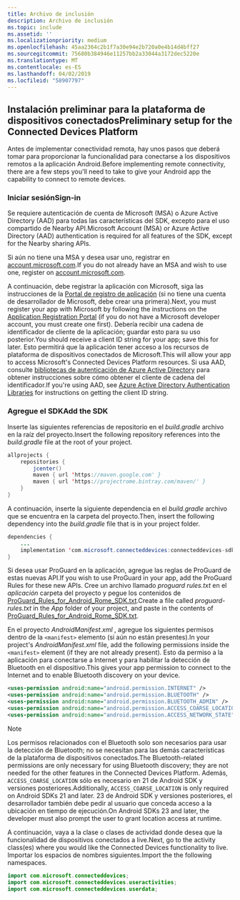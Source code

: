 ```yaml
---
title: Archivo de inclusión
description: Archivo de inclusión
ms.topic: include
ms.assetid: ''
ms.localizationpriority: medium
ms.openlocfilehash: 45aa2364c2b1f7a30e94e2b720a0e4b14d4bff27
ms.sourcegitcommit: 75680b384946e11257bb2a33044a3172dec5220e
ms.translationtype: MT
ms.contentlocale: es-ES
ms.lasthandoff: 04/02/2019
ms.locfileid: "58907797"
---
```

## <a name="preliminary-setup-for-the-connected-devices-platform"></a><span data-ttu-id="70b2e-103">Instalación preliminar para la plataforma de dispositivos conectados</span><span class="sxs-lookup"><span data-stu-id="70b2e-103">Preliminary setup for the Connected Devices Platform</span></span>

<span data-ttu-id="70b2e-104">Antes de implementar conectividad remota, hay unos pasos que deberá tomar para proporcionar la funcionalidad para conectarse a los dispositivos remotos a la aplicación Android.</span><span class="sxs-lookup"><span data-stu-id="70b2e-104">Before implementing remote connectivity, there are a few steps you'll need to take to give your Android app the capability to connect to remote devices.</span></span>

### <a name="sign-in"></a><span data-ttu-id="70b2e-105">Iniciar sesión</span><span class="sxs-lookup"><span data-stu-id="70b2e-105">Sign-in</span></span>

<span data-ttu-id="70b2e-106">Se requiere autenticación de cuenta de Microsoft (MSA) o Azure Active Directory (AAD) para todas las características del SDK, excepto para el uso compartido de Nearby API.</span><span class="sxs-lookup"><span data-stu-id="70b2e-106">Microsoft Account (MSA) or Azure Active Directory (AAD) authentication is required for all features of the SDK, except for the Nearby sharing APIs.</span></span> 

<span data-ttu-id="70b2e-107">Si aún no tiene una MSA y desea usar uno, registrar en [account.microsoft.com](https://account.microsoft.com/account).</span><span class="sxs-lookup"><span data-stu-id="70b2e-107">If you do not already have an MSA and wish to use one, register on [account.microsoft.com](https://account.microsoft.com/account).</span></span>

<span data-ttu-id="70b2e-108">A continuación, debe registrar la aplicación con Microsoft, siga las instrucciones de la [Portal de registro de aplicación](https://apps.dev.microsoft.com/) (si no tiene una cuenta de desarrollador de Microsoft, debe crear una primera).</span><span class="sxs-lookup"><span data-stu-id="70b2e-108">Next, you must register your app with Microsoft by following the instructions on the [Application Registration Portal](https://apps.dev.microsoft.com/) (if you do not have a Microsoft developer account, you must create one first).</span></span> <span data-ttu-id="70b2e-109">Debería recibir una cadena de identificador de cliente de la aplicación; guardar esto para su uso posterior.</span><span class="sxs-lookup"><span data-stu-id="70b2e-109">You should receive a client ID string for your app; save this for later.</span></span> <span data-ttu-id="70b2e-110">Esto permitirá que la aplicación tener acceso a los recursos de plataforma de dispositivos conectados de Microsoft.</span><span class="sxs-lookup"><span data-stu-id="70b2e-110">This will allow your app to access Microsoft's Connected Devices Platform resources.</span></span> <span data-ttu-id="70b2e-111">Si usa AAD, consulte [bibliotecas de autenticación de Azure Active Directory](https://docs.microsoft.com/azure/active-directory/develop/active-directory-authentication-libraries) para obtener instrucciones sobre cómo obtener el cliente de cadena del identificador.</span><span class="sxs-lookup"><span data-stu-id="70b2e-111">If you're using AAD, see [Azure Active Directory Authentication Libraries](https://docs.microsoft.com/azure/active-directory/develop/active-directory-authentication-libraries) for instructions on getting the client ID string.</span></span>

### <a name="add-the-sdk"></a><span data-ttu-id="70b2e-112">Agregue el SDK</span><span class="sxs-lookup"><span data-stu-id="70b2e-112">Add the SDK</span></span>

<span data-ttu-id="70b2e-113">Inserte las siguientes referencias de repositorio en el *build.gradle* archivo en la raíz del proyecto.</span><span class="sxs-lookup"><span data-stu-id="70b2e-113">Insert the following repository references into the *build.gradle* file at the root of your project.</span></span>

```Java
allprojects {
    repositories {
        jcenter()
        maven { url 'https://maven.google.com' }
        maven { url 'https://projectrome.bintray.com/maven/' }
    }
}
```
<span data-ttu-id="70b2e-114">A continuación, inserte la siguiente dependencia en el _build.gradle_ archivo que se encuentra en la carpeta del proyecto.</span><span class="sxs-lookup"><span data-stu-id="70b2e-114">Then, insert the following dependency into the _build.gradle_ file that is in your project folder.</span></span>

```Java
dependencies { 
    ...
    implementation 'com.microsoft.connecteddevices:connecteddevices-sdk:0.11.0'
}
```

<span data-ttu-id="70b2e-115">Si desea usar ProGuard en la aplicación, agregue las reglas de ProGuard de estas nuevas API.</span><span class="sxs-lookup"><span data-stu-id="70b2e-115">If you wish to use ProGuard in your app, add the ProGuard Rules for these new APIs.</span></span> <span data-ttu-id="70b2e-116">Cree un archivo llamado *proguard rules.txt* en el *aplicación* carpeta del proyecto y pegue los contenidos de [ProGuard_Rules_for_Android_Rome_SDK.txt](https://github.com/Microsoft/project-rome/blob/master/Android/ProGuard_Rules_for_Android_Rome_SDK.txt).</span><span class="sxs-lookup"><span data-stu-id="70b2e-116">Create a file called *proguard-rules.txt* in the *App* folder of your project, and paste in the contents of [ProGuard_Rules_for_Android_Rome_SDK.txt](https://github.com/Microsoft/project-rome/blob/master/Android/ProGuard_Rules_for_Android_Rome_SDK.txt).</span></span>

<span data-ttu-id="70b2e-117">En el proyecto *AndroidManifest.xml* , agregue los siguientes permisos dentro de la `<manifest>` elemento (si aún no están presentes).</span><span class="sxs-lookup"><span data-stu-id="70b2e-117">In your project's *AndroidManifest.xml* file, add the following permissions inside the `<manifest>` element (if they are not already present).</span></span> <span data-ttu-id="70b2e-118">Esto da permiso a la aplicación para conectarse a Internet y para habilitar la detección de Bluetooth en el dispositivo.</span><span class="sxs-lookup"><span data-stu-id="70b2e-118">This gives your app permission to connect to the Internet and to enable Bluetooth discovery on your device.</span></span>

```xml
<uses-permission android:name="android.permission.INTERNET" />
<uses-permission android:name="android.permission.BLUETOOTH" />
<uses-permission android:name="android.permission.BLUETOOTH_ADMIN" />
<uses-permission android:name="android.permission.ACCESS_COARSE_LOCATION" />
<uses-permission android:name="android.permission.ACCESS_NETWORK_STATE" />
```

> [!NOTE]
> <span data-ttu-id="70b2e-119">Los permisos relacionados con el Bluetooth solo son necesarios para usar la detección de Bluetooth; no se necesitan para las demás características de la plataforma de dispositivos conectados.</span><span class="sxs-lookup"><span data-stu-id="70b2e-119">The Bluetooth-related permissions are only necessary for using Bluetooth discovery; they are not needed for the other features in the Connected Devices Platform.</span></span> <span data-ttu-id="70b2e-120">Además, `ACCESS_COARSE_LOCATION` sólo es necesario en 21 de Android SDK y versiones posteriores.</span><span class="sxs-lookup"><span data-stu-id="70b2e-120">Additionally, `ACCESS_COARSE_LOCATION` is only required on Android SDKs 21 and later.</span></span> <span data-ttu-id="70b2e-121">23 de Android SDK y versiones posteriores, el desarrollador también debe pedir al usuario que conceda acceso a la ubicación en tiempo de ejecución.</span><span class="sxs-lookup"><span data-stu-id="70b2e-121">On Android SDKs 23 and later, the developer must also prompt the user to grant location access at runtime.</span></span>

<span data-ttu-id="70b2e-122">A continuación, vaya a la clase o clases de actividad donde desea que la funcionalidad de dispositivos conectados a live.</span><span class="sxs-lookup"><span data-stu-id="70b2e-122">Next, go to the activity class(es) where you would like the Connected Devices functionality to live.</span></span> <span data-ttu-id="70b2e-123">Importar los espacios de nombres siguientes.</span><span class="sxs-lookup"><span data-stu-id="70b2e-123">Import the the following namespaces.</span></span>

```java
import com.microsoft.connecteddevices;
import com.microsoft.connecteddevices.useractivities;
import com.microsoft.connecteddevices.userdata;
```
